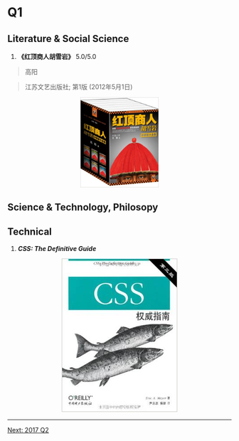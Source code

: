 # Q1

## Literature & Social Science
1. **《红顶商人胡雪岩》**  5.0/5.0

  > 高阳

  > 江苏文艺出版社; 第1版 (2012年5月1日)

  <p align="center"><img src="images/hu_xueyan.jpg" width="35%" height="35%"></p>

## Science & Technology, Philosopy

## Technical

1. ***CSS: The Definitive Guide***

  <p align="center"><img src="images/css_the_definitive_guide_3rd.jpg"></p>

---------------------------------
  [Next: 2017 Q2](2017_Q2.md)

